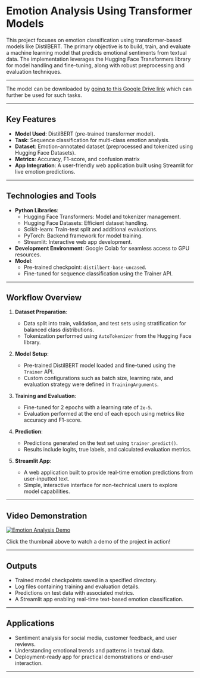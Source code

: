 # Emotion Analysis Using Transformer Models

This project focuses on emotion classification using transformer-based models like DistilBERT. The primary objective is to build, train, and evaluate a machine learning model that predicts emotional sentiments from textual data. The implementation leverages the Hugging Face Transformers library for model handling and fine-tuning, along with robust preprocessing and evaluation techniques.

---

The model can be downloaded by [going to this Google Drive link](https://drive.google.com/drive/folders/1AQH4KZm4DSP5LCKb5f9D22S-DP7ROBbR) which can further be used for such tasks.

---

## Key Features
- **Model Used**: DistilBERT (pre-trained transformer model).
- **Task**: Sequence classification for multi-class emotion analysis.
- **Dataset**: Emotion-annotated dataset (preprocessed and tokenized using Hugging Face Datasets).
- **Metrics**: Accuracy, F1-score, and confusion matrix
- **App Integration**: A user-friendly web application built using Streamlit for live emotion predictions.

---

## Technologies and Tools
- **Python Libraries**:
  - Hugging Face Transformers: Model and tokenizer management.
  - Hugging Face Datasets: Efficient dataset handling.
  - Scikit-learn: Train-test split and additional evaluations.
  - PyTorch: Backend framework for model training.
  - Streamlit: Interactive web app development.
- **Development Environment**: Google Colab for seamless access to GPU resources.
- **Model**:
  - Pre-trained checkpoint: `distilbert-base-uncased`.
  - Fine-tuned for sequence classification using the Trainer API.

---

## Workflow Overview
1. **Dataset Preparation**:
   - Data split into train, validation, and test sets using stratification for balanced class distributions.
   - Tokenization performed using `AutoTokenizer` from the Hugging Face library.

2. **Model Setup**:
   - Pre-trained DistilBERT model loaded and fine-tuned using the `Trainer` API.
   - Custom configurations such as batch size, learning rate, and evaluation strategy were defined in `TrainingArguments`.

3. **Training and Evaluation**:
   - Fine-tuned for 2 epochs with a learning rate of `2e-5`.
   - Evaluation performed at the end of each epoch using metrics like accuracy and F1-score.

4. **Prediction**:
   - Predictions generated on the test set using `trainer.predict()`.
   - Results include logits, true labels, and calculated evaluation metrics.

5. **Streamlit App**:
   - A web application built to provide real-time emotion predictions from user-inputted text.
   - Simple, interactive interface for non-technical users to explore model capabilities.

---

## Video Demonstration
[![Emotion Analysis Demo](https://img.youtube.com/vi/6uNZ8gOPIRw/0.jpg)](https://youtu.be/6uNZ8gOPIRw)

Click the thumbnail above to watch a demo of the project in action!

---

## Outputs
- Trained model checkpoints saved in a specified directory.
- Log files containing training and evaluation details.
- Predictions on test data with associated metrics.
- A Streamlit app enabling real-time text-based emotion classification.

---

## Applications
- Sentiment analysis for social media, customer feedback, and user reviews.
- Understanding emotional trends and patterns in textual data.
- Deployment-ready app for practical demonstrations or end-user interaction.

---




